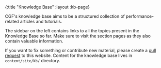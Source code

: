 {:title "Knowledge Base"
 :layout :kb-page}

CGF's knowledge base aims to be a structured collection of performance-related
articles and tutorials.

The sidebar on the left contains links to all the topics present in the
Knowledge Base so far. Make sure to visit the section pages as they also contain
valuable information.

If you want to fix something or contribute new material, please create a [pull
request](https://github.com/clojure-goes-fast/clojure-goes-fast.com/pulls) to
this website. Content for the knowledge base lives in `content/site/kb/`
directory.
